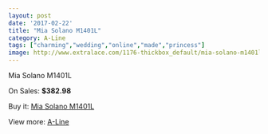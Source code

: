 ```yaml
---
layout: post
date: '2017-02-22'
title: "Mia Solano M1401L"
category: A-Line
tags: ["charming","wedding","online","made","princess"]
image: http://www.extralace.com/1176-thickbox_default/mia-solano-m1401l.jpg
---
```

Mia Solano M1401L

On Sales: **$382.98**
<a href="https://www.extralace.com/a-line/564-mia-solano-m1401l.html"><amp-img layout="responsive" width="600" height="600" src="//www.extralace.com/1176-thickbox_default/mia-solano-m1401l.jpg" alt="Mia Solano M1401L 0" /></a>
<a href="https://www.extralace.com/a-line/564-mia-solano-m1401l.html"><amp-img layout="responsive" width="600" height="600" src="//www.extralace.com/1179-thickbox_default/mia-solano-m1401l.jpg" alt="Mia Solano M1401L 1" /></a>
<a href="https://www.extralace.com/a-line/564-mia-solano-m1401l.html"><amp-img layout="responsive" width="600" height="600" src="//www.extralace.com/1178-thickbox_default/mia-solano-m1401l.jpg" alt="Mia Solano M1401L 2" /></a>
<a href="https://www.extralace.com/a-line/564-mia-solano-m1401l.html"><amp-img layout="responsive" width="600" height="600" src="//www.extralace.com/1177-thickbox_default/mia-solano-m1401l.jpg" alt="Mia Solano M1401L 3" /></a>

Buy it: [Mia Solano M1401L](https://www.extralace.com/a-line/564-mia-solano-m1401l.html "Mia Solano M1401L")

View more: [A-Line](https://www.extralace.com/2-a-line "A-Line")